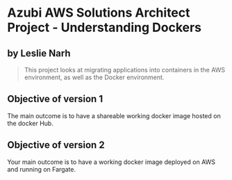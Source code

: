 # Azubi AWS Solutions Architect Project - Understanding Dockers

## by Leslie Narh

> This project looks at migrating applications into containers in the AWS environment, as well as the Docker environment.

## Objective of version 1

The main outcome is to have a shareable working docker image hosted on the docker Hub.

## Objective of version 2

Your main outcome is to have a working docker image deployed on AWS and running on Fargate.
